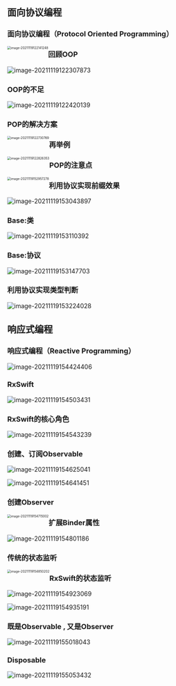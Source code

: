 ## 面向协议编程

### 面向协议编程（Protocol Oriented Programming）

<img src="images/image-20211119122141248.png" alt="image-20211119122141248" style="zoom:50%;float:left" />

### 回顾OOP

![image-20211119122307873](images/image-20211119122307873.png)

### OOP的不足

![image-20211119122420139](images/image-20211119122420139.png)

### POP的解决方案

<img src="images/image-20211119122730769.png" alt="image-20211119122730769" style="zoom:50%;float:left" />

### 再举例

<img src="images/image-20211119122826353.png" alt="image-20211119122826353" style="zoom:50%;float:left" />

### POP的注意点

<img src="images/image-20211119152957278.png" alt="image-20211119152957278" style="zoom:50%;float:left" />

### 利用协议实现前缀效果

![image-20211119153043897](images/image-20211119153043897.png)

### Base:类

![image-20211119153110392](images/image-20211119153110392.png)

### Base:协议

![image-20211119153147703](images/image-20211119153147703.png)

### 利用协议实现类型判断

![image-20211119153224028](images/image-20211119153224028.png)

## 响应式编程

### 响应式编程（Reactive Programming）

![image-20211119154424406](images/image-20211119154424406.png)

### RxSwift

![image-20211119154503431](images/image-20211119154503431.png)

### RxSwift的核心角色

![image-20211119154543239](images/image-20211119154543239.png)

### 创建、订阅Observable

![image-20211119154625041](images/image-20211119154625041.png)

![image-20211119154641451](images/image-20211119154641451.png)

### 创建Observer

<img src="images/image-20211119154715002.png" alt="image-20211119154715002" style="zoom:50%;float:left" />

### 扩展Binder属性

![image-20211119154801186](images/image-20211119154801186.png)

### 传统的状态监听

<img src="images/image-20211119154850202.png" alt="image-20211119154850202" style="zoom:50%;float:left" />

### RxSwift的状态监听

![image-20211119154923069](images/image-20211119154923069.png)

![image-20211119154935191](images/image-20211119154935191.png)

### 既是Observable , 又是Observer

![image-20211119155018043](images/image-20211119155018043.png)

### Disposable

![image-20211119155053432](images/image-20211119155053432.png)

